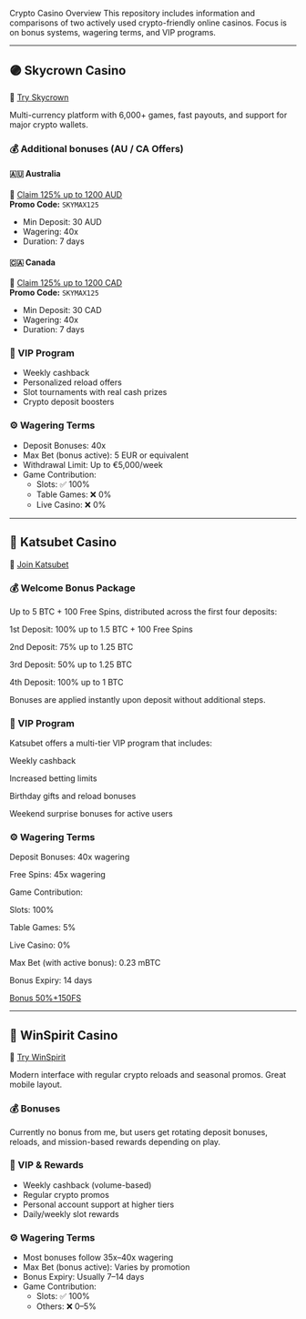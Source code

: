 Crypto Casino Overview
This repository includes information and comparisons of two actively used crypto-friendly online casinos. Focus is on bonus systems, wagering terms, and VIP programs.

---
## 🟣 Skycrown Casino  
🔗 [Try Skycrown](https://skycrownlink.com/o87117aa0)

Multi-currency platform with 6,000+ games, fast payouts, and support for major crypto wallets.

### 💰 Additional bonuses (AU / CA Offers)

#### 🇦🇺 Australia  
🔗 [Claim 125% up to 1200 AUD](https://skycrownlink.com/oc5b0cbd8)  
**Promo Code:** `SKYMAX125`  
- Min Deposit: 30 AUD  
- Wagering: 40x  
- Duration: 7 days

#### 🇨🇦 Canada  
🔗 [Claim 125% up to 1200 CAD](https://skycrownlink.com/o57696589)  
**Promo Code:** `SKYMAX125`  
- Min Deposit: 30 CAD  
- Wagering: 40x  
- Duration: 7 days

### 💎 VIP Program  
- Weekly cashback  
- Personalized reload offers  
- Slot tournaments with real cash prizes  
- Crypto deposit boosters

### ⚙️ Wagering Terms  
- Deposit Bonuses: 40x  
- Max Bet (bonus active): 5 EUR or equivalent  
- Withdrawal Limit: Up to €5,000/week  
- Game Contribution:
  - Slots: ✅ 100%  
  - Table Games: ❌ 0%  
  - Live Casino: ❌ 0%

---

## 🎰 Katsubet Casino
🔗 [Join Katsubet](https://katsubet.partners/pd2a32405)
### 💰 Welcome Bonus Package
Up to 5 BTC + 100 Free Spins, distributed across the first four deposits:

1st Deposit: 100% up to 1.5 BTC + 100 Free Spins

2nd Deposit: 75% up to 1.25 BTC

3rd Deposit: 50% up to 1.25 BTC

4th Deposit: 100% up to 1 BTC

Bonuses are applied instantly upon deposit without additional steps.

### 💎 VIP Program
Katsubet offers a multi-tier VIP program that includes:

Weekly cashback

Increased betting limits

Birthday gifts and reload bonuses

Weekend surprise bonuses for active users

### ⚙️ Wagering Terms
Deposit Bonuses: 40x wagering

Free Spins: 45x wagering

Game Contribution:

Slots: 100%

Table Games: 5%

Live Casino: 0%

Max Bet (with active bonus): 0.23 mBTC

Bonus Expiry: 14 days

[Bonus 50%+150FS](https://katsubet.partners/p57375a91)

---

## 🔵 WinSpirit Casino  
🔗 [Try WinSpirit](https://winspirit-game.com/click?o=1&a=10131&c=79&link_id=10)

Modern interface with regular crypto reloads and seasonal promos. Great mobile layout.

### 💰 Bonuses  
Currently no bonus from me, but users get rotating deposit bonuses, reloads, and mission-based rewards depending on play.

### 💎 VIP & Rewards  
- Weekly cashback (volume-based)  
- Regular crypto promos  
- Personal account support at higher tiers  
- Daily/weekly slot rewards

### ⚙️ Wagering Terms  
- Most bonuses follow 35x–40x wagering  
- Max Bet (bonus active): Varies by promotion  
- Bonus Expiry: Usually 7–14 days  
- Game Contribution:
  - Slots: ✅ 100%  
  - Others: ❌ 0–5%
